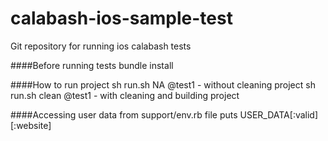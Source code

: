 calabash-ios-sample-test
========================
Git repository for running ios calabash tests

####Before running tests
	bundle install

####How to run project
	sh run.sh NA @test1 - without cleaning project
	sh run.sh clean @test1 - with cleaning and building project

####Accessing user data from support/env.rb file
	puts USER_DATA[:valid][:website]

